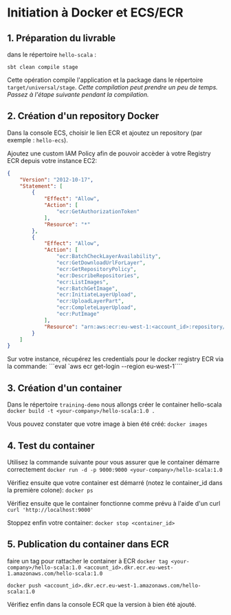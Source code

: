 # Initiation à Docker et ECS/ECR

## 1. Préparation du livrable
dans le répertoire `hello-scala` :

```sbt clean compile stage```

Cette opération compile l'application et la package dans le répertoire `target/universal/stage`.
*Cette compilation peut prendre un peu de temps. Passez à l'étape suivante pendant la compilation.*

## 2. Création d'un repository Docker
Dans la console ECS, choisir le lien ECR et ajoutez un repository (par exemple : `hello-ecs`).

Ajoutez une custom IAM Policy afin de pouvoir accèder à votre Registry ECR depuis votre instance EC2:
```json
{
    "Version": "2012-10-17",
    "Statement": [
        {
            "Effect": "Allow",
            "Action": [
                "ecr:GetAuthorizationToken"
            ],
            "Resource": "*"
        },
        {
            "Effect": "Allow",
            "Action": [
                "ecr:BatchCheckLayerAvailability",
                "ecr:GetDownloadUrlForLayer",
                "ecr:GetRepositoryPolicy",
                "ecr:DescribeRepositories",
                "ecr:ListImages",
                "ecr:BatchGetImage",
                "ecr:InitiateLayerUpload",
                "ecr:UploadLayerPart",
                "ecr:CompleteLayerUpload",
                "ecr:PutImage"
            ],
            "Resource": "arn:aws:ecr:eu-west-1:<account_id>:repository/<repository_name>"
        }
    ]
}
```

Sur votre instance, récupérez les credentials pour le docker registry ECR via la commande:
```eval `aws ecr get-login --region eu-west-1````

## 3. Création d'un container
Dans le répertoire `training-demo` nous allongs créer le container hello-scala
 ```docker build -t <your-company>/hello-scala:1.0 .```

Vous pouvez constater que votre image à bien été créé:
```docker images```

## 4. Test du container
Utilisez la commande suivante pour vous assurer que le container démarre correctement
```docker run -d -p 9000:9000 <your-company>/hello-scala:1.0```

Vérifiez ensuite que votre container est démarré (notez le container_id dans la première colone):
```docker ps```

Vérifiez ensuite que le container fonctionne comme prévu à l'aide d'un curl
```curl 'http://localhost:9000'```

Stoppez enfin votre container:
```docker stop <container_id>```

## 5. Publication du container dans ECR
faire un tag pour rattacher le container à ECR
```docker tag <your-company>/hello-scala:1.0 <account_id>.dkr.ecr.eu-west-1.amazonaws.com/hello-scala:1.0```

```docker push <account_id>.dkr.ecr.eu-west-1.amazonaws.com/hello-scala:1.0```

Vérifiez enfin dans la console ECR que la version à bien été ajouté.

